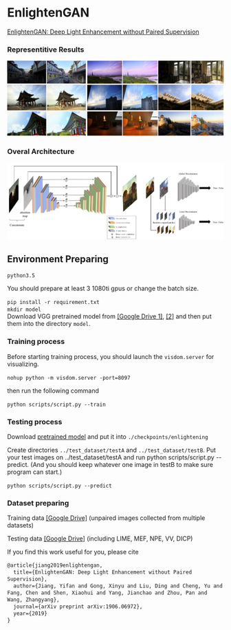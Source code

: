 # EnlightenGAN

[EnlightenGAN: Deep Light Enhancement without Paired Supervision](https://arxiv.org/abs/1906.06972)

### Representitive Results
![representive_results](/assets/show_3.png)

### Overal Architecture
![architecture](/assets/arch.png)

## Environment Preparing
```
python3.5
```
You should prepare at least 3 1080ti gpus or change the batch size. 


```pip install -r requirement.txt``` </br>
```mkdir model``` </br>
Download VGG pretrained model from [[Google Drive 1]](https://drive.google.com/file/d/1IfCeihmPqGWJ0KHmH-mTMi_pn3z3Zo-P/view?usp=sharing), [[2]](https://drive.google.com/file/d/190BBev58S1QRS2nDKQR5Ijx04_GOJgW6/view?usp=sharing) and then put them into the directory `model`.

### Training process
Before starting training process, you should launch the `visdom.server` for visualizing.

```nohup python -m visdom.server -port=8097```

then run the following command

```python scripts/script.py --train```

### Testing process

Download [pretrained model](https://drive.google.com/file/d/1AkV-n2MdyfuZTFvcon8Z4leyVb0i7x63/view?usp=sharing) and put it into `./checkpoints/enlightening`

Create directories `../test_dataset/testA` and `../test_dataset/testB`. Put your test images on ../test_dataset/testA and run python scripts/script.py --predict. (And you should keep whatever one image in testB to make sure program can start.)

```python scripts/script.py --predict```

### Dataset preparing

Training data [[Google Drive]](https://drive.google.com/drive/folders/1fwqz8-RnTfxgIIkebFG2Ej3jQFsYECh0?usp=sharing) (unpaired images collected from multiple datasets)

Testing data [[Google Drive]](https://drive.google.com/open?id=1PrvL8jShZ7zj2IC3fVdDxBY1oJR72iDf) (including LIME, MEF, NPE, VV, DICP)

If you find this work useful for you, please cite
```
@article{jiang2019enlightengan,
  title={EnlightenGAN: Deep Light Enhancement without Paired Supervision},
  author={Jiang, Yifan and Gong, Xinyu and Liu, Ding and Cheng, Yu and Fang, Chen and Shen, Xiaohui and Yang, Jianchao and Zhou, Pan and Wang, Zhangyang},
  journal={arXiv preprint arXiv:1906.06972},
  year={2019}
}
```
